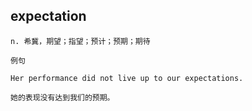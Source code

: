 ## expectation
```
n. 希冀，期望；指望；预计；预期；期待

例句

Her performance did not live up to our expectations.

她的表现没有达到我们的预期。
```